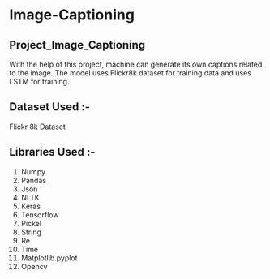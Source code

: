 # Image-Captioning

## Project_Image_Captioning
With the help of this project, machine can generate its own captions related to the image. The model uses Flickr8k dataset for training data and uses LSTM for training.

## Dataset Used :- 
Flickr 8k Dataset

## Libraries Used :- 
1. Numpy
2. Pandas
3. Json
4. NLTK
5. Keras
6. Tensorflow
7. Pickel
8. String
9. Re
10. Time
11. Matplotlib.pyplot
12. Opencv
